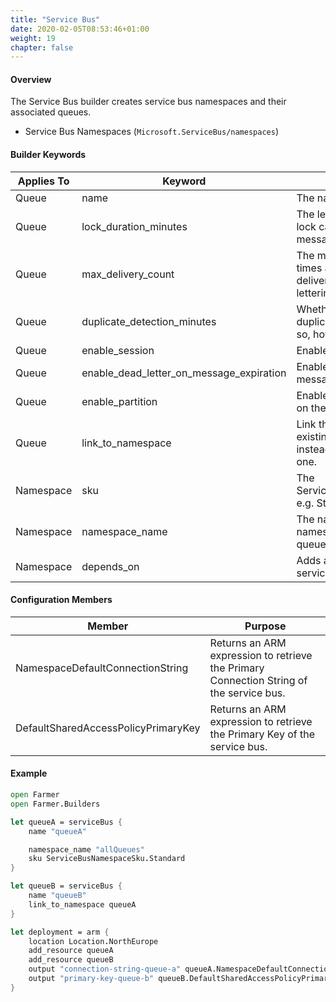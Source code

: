```yaml
---
title: "Service Bus"
date: 2020-02-05T08:53:46+01:00
weight: 19
chapter: false
---
```


#### Overview
The Service Bus builder creates service bus namespaces and their associated queues.

* Service Bus Namespaces (`Microsoft.ServiceBus/namespaces`)

#### Builder Keywords

| Applies To | Keyword | Purpose |
|-|-|-|
| Queue | name | The name of the queue. |
| Queue | lock_duration_minutes | The length of time that a lock can be held on a message. |
| Queue | max_delivery_count | The maximum number of times a message can be delivered before dead lettering. |
| Queue | duplicate_detection_minutes | Whether to enable duplicate detection, and if so, how long to check for. |
| Queue | enable_session | Enables session support. |
| Queue | enable_dead_letter_on_message_expiration | Enables dead lettering of messages that expire. |
| Queue | enable_partition | Enables partition support on the queue. |
| Queue | link_to_namespace | Link this queue to an existing namespace instead of creating a new one. |
| Namespace | sku | The ServiceBusNamespaceSku e.g. Standard |
| Namespace | namespace_name | The name of the namespace that holds the queue. |
| Namespace | depends_on | Adds a resource that the service bus depends on. |

#### Configuration Members

| Member | Purpose |
|-|-|
| NamespaceDefaultConnectionString  | Returns an ARM expression to retrieve the Primary Connection String of the service bus. |
| DefaultSharedAccessPolicyPrimaryKey | Returns an ARM expression to retrieve the Primary Key of the service bus. |

#### Example

```fsharp
open Farmer
open Farmer.Builders

let queueA = serviceBus {
    name "queueA"

    namespace_name "allQueues"
    sku ServiceBusNamespaceSku.Standard
}

let queueB = serviceBus {
    name "queueB"
    link_to_namespace queueA
}

let deployment = arm {
    location Location.NorthEurope
    add_resource queueA
    add_resource queueB
    output "connection-string-queue-a" queueA.NamespaceDefaultConnectionString
    output "primary-key-queue-b" queueB.DefaultSharedAccessPolicyPrimaryKey
}
```